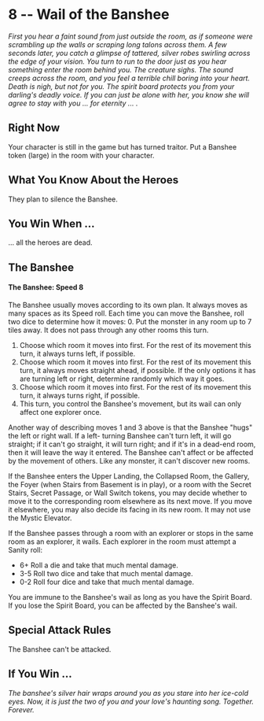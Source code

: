 # 8 -- Wail of the Banshee

_First you hear a faint sound from just outside the room, as if someone were scrambling up the walls or scraping long talons across them. A few seconds later, you catch a glimpse of tattered, silver robes swirling across the edge of your vision. You turn to run to the door just as you hear something enter the room behind you. The creature sighs._
_The sound creeps across the room, and you feel a terrible chill boring into your heart. Death is nigh, but not for you. The spirit board protects you from your darling's deadly voice. If you can just be alone with her, you know she will agree to stay with you ... for eternity ... ._

## Right Now

Your character is still in the game but has turned traitor.
Put a Banshee token (large) in the room with your character.

## What You Know About the Heroes

They plan to silence the Banshee.

## You Win When ...

... all the heroes are dead.

## The Banshee

#### The Banshee: Speed 8

The Banshee usually moves according to its own plan. It always moves as many spaces as its Speed roll. Each time you can move the Banshee, roll two dice to determine how it moves:
0. Put the monster in any room up to 7 tiles away. It does not pass through any other rooms this turn.
1. Choose which room it moves into first. For the rest of its movement this turn, it always turns left, if possible.
2. Choose which room it moves into first. For the rest of its movement this turn, it always moves straight ahead, if possible. If the only options it has are turning left or right, determine randomly which way it goes.
3. Choose which room it moves into first. For the rest of its movement this turn, it always turns right, if possible.
4. This turn, you control the Banshee's movement, but its wail can only affect one explorer once.

Another way of describing moves 1 and 3 above is that the Banshee "hugs" the left or right wall. If a left- turning Banshee can't turn left, it will go straight; if it can't go straight, it will turn right; and if it's in a dead-end room, then it will leave the way it entered. The Banshee can't affect or be affected by the movement of others. Like any monster, it can't discover new rooms.

If the Banshee enters the Upper Landing, the Collapsed Room, the Gallery, the Foyer (when Stairs from Basement is in play), or a room with the Secret Stairs, Secret Passage, or Wall Switch tokens, you may decide whether to move it to the corresponding room elsewhere as its next move. If you move it elsewhere, you may also decide its facing in its new room. It may not use the Mystic Elevator.

If the Banshee passes through a room with an explorer or stops in the same room as an explorer, it wails. Each explorer in the room must attempt a Sanity roll:

- 6+ Roll a die and take that much mental damage.
- 3-5 Roll two dice and take that much mental damage.
- 0-2 Roll four dice and take that much mental damage.

You are immune to the Banshee's wail as long as you have the Spirit Board. If you lose the Spirit Board, you can be affected by the Banshee's wail.

## Special Attack Rules

The Banshee can't be attacked.

## If You Win ...

_The banshee's silver hair wraps around you as you stare into her ice-cold eyes. Now, it is just the two of you and your love's haunting song. Together. Forever._
